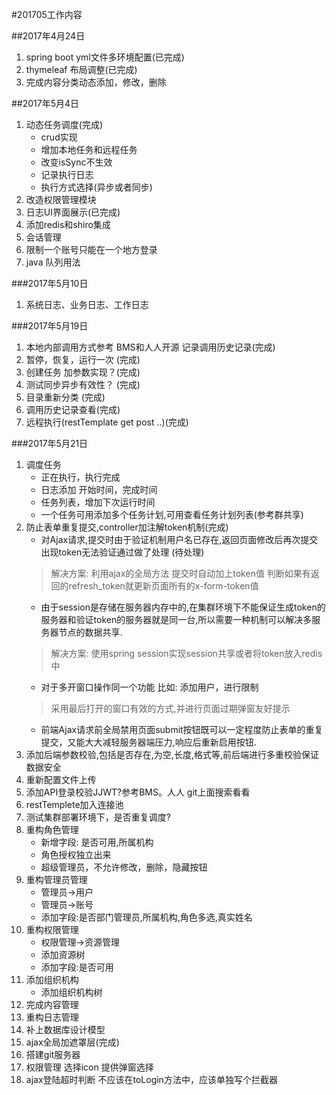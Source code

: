 #201705工作内容

##2017年4月24日
1. spring boot yml文件多环境配置(已完成)
2. thymeleaf 布局调整(已完成)
3. 完成内容分类动态添加，修改，删除

##2017年5月4日
1. 动态任务调度(完成)
	- crud实现
	- 增加本地任务和远程任务
	- 改变isSync不生效
	- 记录执行日志
	- 执行方式选择(异步或者同步)
2. 改造权限管理模块
3. 日志UI界面展示(已完成)
4. 添加redis和shiro集成
5. 会话管理
6. 限制一个账号只能在一个地方登录
7. java 队列用法

###2017年5月10日
1. 系统日志、业务日志、工作日志

###2017年5月19日
1. 本地内部调用方式参考 BMS和人人开源 记录调用历史记录(完成)
2. 暂停，恢复，运行一次 (完成)
3. 创建任务 加参数实现？(完成)
4. 测试同步异步有效性？ (完成)
5. 目录重新分类 (完成)
6. 调用历史记录查看(完成)
7. 远程执行(restTemplate  get post ..)(完成)

###2017年5月21日
1. 调度任务
	- 正在执行，执行完成
    - 日志添加 开始时间，完成时间
	- 任务列表，增加下次运行时间
	- 一个任务可用添加多个任务计划,可用查看任务计划列表(参考群共享)
2. 防止表单重复提交,controller加注解token机制(完成)
 	- 对Ajax请求,提交时由于验证机制用户名已存在,返回页面修改后再次提交出现token无法验证通过做了处理 (待处理)
    > 解决方案: 利用ajax的全局方法 提交时自动加上token值 判断如果有返回的refresh_token就更新页面所有的x-form-token值
    - 由于session是存储在服务器内存中的,在集群环境下不能保证生成token的服务器和验证token的服务器就是同一台,所以需要一种机制可以解决多服务器节点的数据共享. 
    > 解决方案: 使用spring session实现session共享或者将token放入redis中
    - 对于多开窗口操作同一个功能 比如: 添加用户，进行限制
    > 采用最后打开的窗口有效的方式,并进行页面过期弹窗友好提示
    - 前端Ajax请求前全局禁用页面submit按钮既可以一定程度防止表单的重复提交，又能大大减轻服务器端压力,响应后重新启用按钮.
3. 添加后端参数校验,包括是否存在,为空,长度,格式等,前后端进行多重校验保证数据安全
4. 重新配置文件上传
5. 添加API登录校验JJWT?参考BMS。人人 git上面搜索看看
6. restTemplete加入连接池
7. 测试集群部署环境下，是否重复调度?
8. 重构角色管理
	- 新增字段: 是否可用,所属机构
	- 角色授权独立出来
	- 超级管理员，不允许修改，删除，隐藏按钮
9. 重构管理员管理
	- 管理员→用户
	- 管理员→账号
	- 添加字段:是否部门管理员,所属机构,角色多选,真实姓名
10. 重构权限管理
	- 权限管理→资源管理
	- 添加资源树
	- 添加字段:是否可用
11. 添加组织机构
	- 添加组织机构树
12. 完成内容管理
13. 重构日志管理
14. 补上数据库设计模型
15. ajax全局加遮罩层(完成)
16. 搭建git服务器
17. 权限管理 选择icon 提供弹窗选择
24. ajax登陆超时判断 不应该在toLogin方法中，应该单独写个拦截器
	
